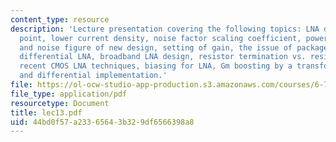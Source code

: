 ```yaml
---
content_type: resource
description: 'Lecture presentation covering the following topics: LNA design, bias
  point, lower current density, noise factor scaling coefficient, power dissipation
  and noise figure of new design, setting of gain, the issue of package parasitics,
  differential LNA, broadband LNA design, resistor termination vs. resistor in feedback,
  recent CMOS LNA techniques, biasing for LNA, Gm boosting by a transformer, neutralizaton,
  and differential implementation.'
file: https://ol-ocw-studio-app-production.s3.amazonaws.com/courses/6-776-high-speed-communication-circuits-spring-2005/44bd0f57a23365643b329df6566398a8_lec13.pdf
file_type: application/pdf
resourcetype: Document
title: lec13.pdf
uid: 44bd0f57-a233-6564-3b32-9df6566398a8
---
```

